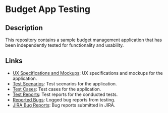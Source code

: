# Budget App Testing

## Description

This repository contains a sample budget management application that has been independently tested for functionality and usability.

## Links

- [UX Specifications and Mockups](https://github.com/Martabtk/manual_testing_examples/blob/main/UX_Specs.png): UX specifications and mockups for the application.
- [Test Scenarios](https://docs.google.com/document/d/1uvf6N6qEA8o9pKotSUkGsyD0kwoUoaVVZU6usLFMsXs/edit?usp=sharing): Test scenarios for the application.
- [Test Cases](https://docs.google.com/spreadsheets/d/11CLJaDg8iAJ6i0QIIMYN3Ra4EQQ-_iPc/edit?usp=sharing&ouid=113025290438047598550&rtpof=true&sd=true): Test cases for the application.
- [Test Reports](https://docs.google.com/spreadsheets/d/1UAMFtLza0mU1nP7UI8JK9zdXm94P9nXI/edit?usp=sharing&ouid=113025290438047598550&rtpof=true&sd=true): Test reports for the conducted tests.
- [Reported Bugs](https://docs.google.com/spreadsheets/d/12rlrq-tcto4VC7huCowOA5HPJqYLBtpu/edit?usp=sharing&ouid=113025290438047598550&rtpof=true&sd=true): Logged bug reports from testing.
- [JIRA Bug Reports](https://drive.google.com/drive/folders/1GglPppQT9fQdYuoqHn1Ou5it5HREB1su?usp=sharing): Bug reports submitted in JIRA.




